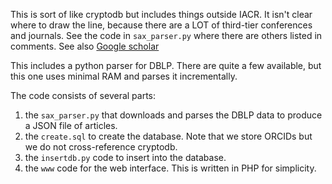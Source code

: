 This is sort of like cryptodb but includes things outside IACR. It isn't
clear where to draw the line, because there are a LOT of third-tier conferences
and journals. See the code in `sax_parser.py` where there are others listed
in comments.
See also [Google scholar](https://scholar.google.es/citations?view_op=top_venues&hl=en&vq=eng_computersecuritycryptography)

This includes a python parser for DBLP. There are quite a few
available, but this one uses minimal RAM and parses it
incrementally.

The code consists of several parts:
1. the `sax_parser.py` that downloads and parses the DBLP data to produce
   a JSON file of articles.
2. the `create.sql` to create the database. Note that we store ORCIDs but
   we do not cross-reference cryptodb.
3. the `insertdb.py` code to insert into the database.
4. the `www` code for the web interface. This is written in PHP for simplicity.

